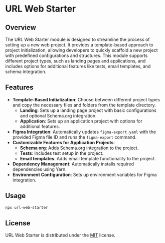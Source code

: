 # URL Web Starter

## Overview

The URL Web Starter module is designed to streamline the process of setting up a new web project. It provides a template-based approach to project initialization, allowing developers to quickly scaffold a new project with predefined configurations and structures. This module supports different project types, such as landing pages and applications, and includes options for additional features like tests, email templates, and schema integration.

## Features

- **Template-Based Initialization**: Choose between different project types and copy the necessary files and folders from the template directory.
  - **Landing**: Sets up a landing page project with basic configurations and optional Schema.org integration.
  - **Application**: Sets up an application project with options for additional features.
- **Figma Integration**: Automatically updates `figma-export.yaml` with the provided Figma file ID and runs the `figma-export` command.
- **Customizable Features for Application Projects**:
  - **Schema org**: Adds Schema.org integration to the project.
  - **Tests**: Includes test setup in the project.
  - **Email templates**: Adds email template functionality to the project.
- **Dependency Management**: Automatically installs required dependencies using Yarn.
- **Environment Configuration**: Sets up environment variables for Figma integration.
## Usage
```sh
npx url-web-starter
```

## License

URL Web Starter is distributed under the [MIT](https://opensource.org/licenses/MIT) license.
